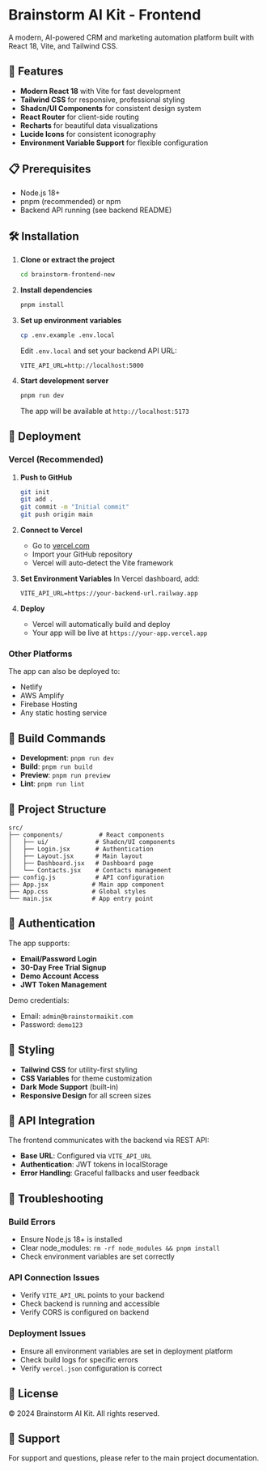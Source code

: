 # Brainstorm AI Kit - Frontend

A modern, AI-powered CRM and marketing automation platform built with React 18, Vite, and Tailwind CSS.

## 🚀 Features

- **Modern React 18** with Vite for fast development
- **Tailwind CSS** for responsive, professional styling
- **Shadcn/UI Components** for consistent design system
- **React Router** for client-side routing
- **Recharts** for beautiful data visualizations
- **Lucide Icons** for consistent iconography
- **Environment Variable Support** for flexible configuration

## 📋 Prerequisites

- Node.js 18+ 
- pnpm (recommended) or npm
- Backend API running (see backend README)

## 🛠️ Installation

1. **Clone or extract the project**
   ```bash
   cd brainstorm-frontend-new
   ```

2. **Install dependencies**
   ```bash
   pnpm install
   ```

3. **Set up environment variables**
   ```bash
   cp .env.example .env.local
   ```
   
   Edit `.env.local` and set your backend API URL:
   ```
   VITE_API_URL=http://localhost:5000
   ```

4. **Start development server**
   ```bash
   pnpm run dev
   ```

   The app will be available at `http://localhost:5173`

## 🚀 Deployment

### Vercel (Recommended)

1. **Push to GitHub**
   ```bash
   git init
   git add .
   git commit -m "Initial commit"
   git push origin main
   ```

2. **Connect to Vercel**
   - Go to [vercel.com](https://vercel.com)
   - Import your GitHub repository
   - Vercel will auto-detect the Vite framework

3. **Set Environment Variables**
   In Vercel dashboard, add:
   ```
   VITE_API_URL=https://your-backend-url.railway.app
   ```

4. **Deploy**
   - Vercel will automatically build and deploy
   - Your app will be live at `https://your-app.vercel.app`

### Other Platforms

The app can also be deployed to:
- Netlify
- AWS Amplify
- Firebase Hosting
- Any static hosting service

## 🔧 Build Commands

- **Development**: `pnpm run dev`
- **Build**: `pnpm run build`
- **Preview**: `pnpm run preview`
- **Lint**: `pnpm run lint`

## 📁 Project Structure

```
src/
├── components/          # React components
│   ├── ui/             # Shadcn/UI components
│   ├── Login.jsx       # Authentication
│   ├── Layout.jsx      # Main layout
│   ├── Dashboard.jsx   # Dashboard page
│   └── Contacts.jsx    # Contacts management
├── config.js           # API configuration
├── App.jsx            # Main app component
├── App.css            # Global styles
└── main.jsx           # App entry point
```

## 🔐 Authentication

The app supports:
- **Email/Password Login**
- **30-Day Free Trial Signup**
- **Demo Account Access**
- **JWT Token Management**

Demo credentials:
- Email: `admin@brainstormaikit.com`
- Password: `demo123`

## 🎨 Styling

- **Tailwind CSS** for utility-first styling
- **CSS Variables** for theme customization
- **Dark Mode Support** (built-in)
- **Responsive Design** for all screen sizes

## 🔌 API Integration

The frontend communicates with the backend via REST API:
- **Base URL**: Configured via `VITE_API_URL`
- **Authentication**: JWT tokens in localStorage
- **Error Handling**: Graceful fallbacks and user feedback

## 🐛 Troubleshooting

### Build Errors
- Ensure Node.js 18+ is installed
- Clear node_modules: `rm -rf node_modules && pnpm install`
- Check environment variables are set correctly

### API Connection Issues
- Verify `VITE_API_URL` points to your backend
- Check backend is running and accessible
- Verify CORS is configured on backend

### Deployment Issues
- Ensure all environment variables are set in deployment platform
- Check build logs for specific errors
- Verify `vercel.json` configuration is correct

## 📝 License

© 2024 Brainstorm AI Kit. All rights reserved.

## 🤝 Support

For support and questions, please refer to the main project documentation.

